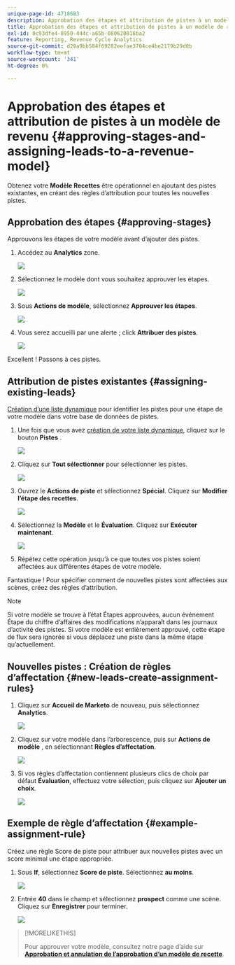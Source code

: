 ```yaml
---
unique-page-id: 4718683
description: Approbation des étapes et attribution de pistes à un modèle de revenu - Documents Marketo - Documentation du produit
title: Approbation des étapes et attribution de pistes à un modèle de revenu
exl-id: 0c93dfe4-8950-444c-a65b-080620816ba2
feature: Reporting, Revenue Cycle Analytics
source-git-commit: d20a9bb584f69282eefae3704ce4be2179b29d0b
workflow-type: tm+mt
source-wordcount: '341'
ht-degree: 0%

---
```


# Approbation des étapes et attribution de pistes à un modèle de revenu {#approving-stages-and-assigning-leads-to-a-revenue-model}

Obtenez votre **Modèle Recettes** être opérationnel en ajoutant des pistes existantes, en créant des règles d’attribution pour toutes les nouvelles pistes.

## Approbation des étapes {#approving-stages}

Approuvons les étapes de votre modèle avant d’ajouter des pistes.

1. Accédez au **Analytics** zone.

   ![](assets/image2015-4-28-17-3a8-3a8.png)

1. Sélectionnez le modèle dont vous souhaitez approuver les étapes.

   ![](assets/image2015-4-28-17-3a10-3a3.png)

1. Sous **Actions de modèle**, sélectionnez **Approuver les étapes**.

   ![](assets/image2015-4-28-17-3a12-3a37.png)

1. Vous serez accueilli par une alerte ; click **Attribuer des pistes**.

   ![](assets/image2015-4-28-17-3a5-3a39.png)

Excellent ! Passons à ces pistes.

## Attribution de pistes existantes {#assigning-existing-leads}

[Création d’une liste dynamique](/help/marketo/product-docs/core-marketo-concepts/smart-lists-and-static-lists/creating-a-smart-list/create-a-smart-list.md) pour identifier les pistes pour une étape de votre modèle dans votre base de données de pistes.

1. Une fois que vous avez [création de votre liste dynamique](/help/marketo/product-docs/core-marketo-concepts/smart-lists-and-static-lists/creating-a-smart-list/create-a-smart-list.md), cliquez sur le bouton **Pistes** .

   ![](assets/image2015-4-29-11-3a37-3a30.png)

1. Cliquez sur **Tout sélectionner** pour sélectionner les pistes.

   ![](assets/image2015-4-29-11-3a39-3a39.png)

1. Ouvrez le **Actions de piste** et sélectionnez **Spécial**. Cliquez sur **Modifier l’étape des recettes**.

   ![](assets/image2015-4-29-11-3a40-3a38.png)

1. Sélectionnez la **Modèle** et le **Évaluation**. Cliquez sur **Exécuter maintenant**.

   ![](assets/image2015-4-29-11-3a43-3a41.png)

1. Répétez cette opération jusqu’à ce que toutes vos pistes soient affectées aux différentes étapes de votre modèle.

Fantastique ! Pour spécifier comment de nouvelles pistes sont affectées aux scènes, créez des règles d’attribution.

>[!NOTE]
>
>Si votre modèle se trouve à l’état Étapes approuvées, aucun événement Étape du chiffre d’affaires des modifications n’apparaît dans les journaux d’activité des pistes. Si votre modèle est entièrement approuvé, cette étape de flux sera ignorée si vous déplacez une piste dans la même étape qu’actuellement.

## Nouvelles pistes : Création de règles d’affectation  {#new-leads-create-assignment-rules}

1. Cliquez sur **Accueil de Marketo** de nouveau, puis sélectionnez **Analytics**.

   ![](assets/image2015-4-28-17-3a8-3a8.png)

1. Cliquez sur votre modèle dans l’arborescence, puis sur **Actions de modèle** , en sélectionnant **Règles d’affectation**.

   ![](assets/image2015-4-29-11-3a52-3a17.png)

1. Si vos règles d’affectation contiennent plusieurs clics de choix par défaut **Évaluation**, effectuez votre sélection, puis cliquez sur **Ajouter un choix**.

   ![](assets/image2015-4-29-12-3a5-3a46.png)

## Exemple de règle d’affectation {#example-assignment-rule}

Créez une règle Score de piste pour attribuer aux nouvelles pistes avec un score minimal une étape appropriée.

1. Sous **If**, sélectionnez **Score de piste**. Sélectionnez **au moins**.

   ![](assets/image2015-4-29-13-3a27-3a8.png)

1. Entrée **40** dans le champ et sélectionnez **prospect** comme une scène. Cliquez sur **Enregistrer** pour terminer.

   ![](assets/image2015-4-29-14-3a4-3a23.png)

>[!MORELIKETHIS]
>
>Pour approuver votre modèle, consultez notre page d’aide sur **[Approbation et annulation de l’approbation d’un modèle de recette](/help/marketo/product-docs/reporting/revenue-cycle-analytics/revenue-cycle-models/approve-unapprove-a-revenue-model.md)**.
